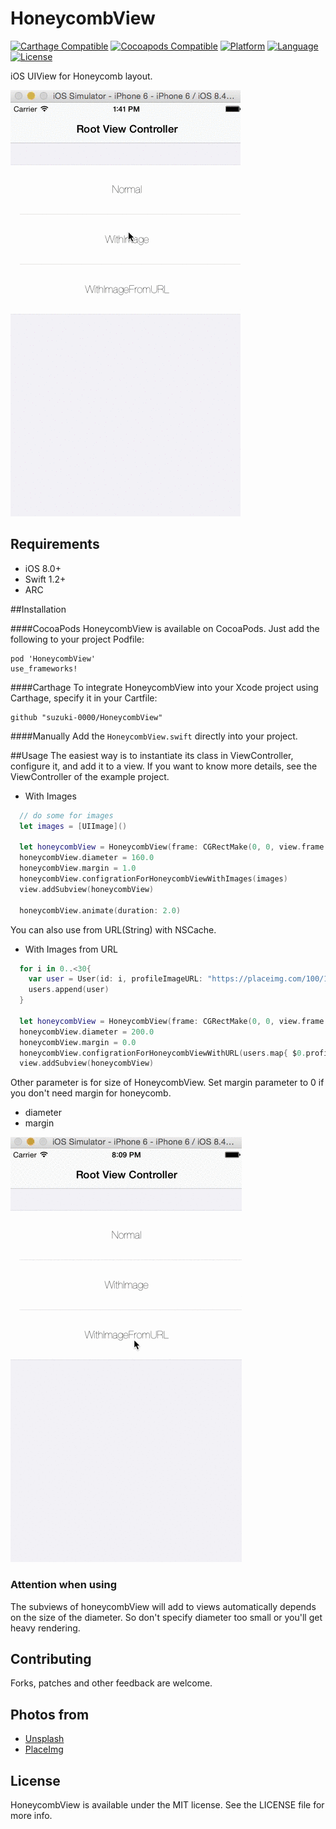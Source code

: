 HoneycombView
========================

[![Carthage Compatible](https://img.shields.io/badge/Carthage-compatible-4BC51D.svg?style=flat)](https://github.com/Carthage/Carthage)
[![Cocoapods Compatible](https://img.shields.io/cocoapods/v/HoneycombView.svg?style=flat)](http://cocoadocs.org/docsets/HoneycombView)
[![Platform](http://img.shields.io/badge/platform-ios-blue.svg?style=flat
)](https://developer.apple.com/iphone/index.action)
[![Language](http://img.shields.io/badge/language-swift-brightgreen.svg?style=flat
)](https://developer.apple.com/swift)
[![License](http://img.shields.io/badge/license-MIT-lightgrey.svg?style=flat
)](http://mit-license.org)

iOS UIView for Honeycomb layout. 

![sample](Screenshots/HoneycombViewSample1.gif)

## Requirements
- iOS 8.0+
- Swift 1.2+
- ARC

##Installation

####CocoaPods
HoneycombView is available on CocoaPods. Just add the following to your project Podfile:
```
pod 'HoneycombView'
use_frameworks!
```

####Carthage
To integrate HoneycombView into your Xcode project using Carthage, specify it in your Cartfile:

```ogdl
github "suzuki-0000/HoneycombView"
```

####Manually
Add the `HoneycombView.swift` directly into your project.

##Usage
The easiest way is to instantiate its class in ViewController, configure it, and add it to a view.
If you want to know more details, see the ViewController of the example project.

- With Images
```swift
  // do some for images
  let images = [UIImage]()

  let honeycombView = HoneycombView(frame: CGRectMake(0, 0, view.frame.width, view.frame.height))
  honeycombView.diameter = 160.0
  honeycombView.margin = 1.0
  honeycombView.configrationForHoneycombViewWithImages(images)
  view.addSubview(honeycombView)
        
  honeycombView.animate(duration: 2.0)
```

You can also use from URL(String) with NSCache.

- With Images from URL
```swift
  for i in 0..<30{
    var user = User(id: i, profileImageURL: "https://placeimg.com/100/100/any")
    users.append(user)
  }
        
  let honeycombView = HoneycombView(frame: CGRectMake(0, 0, view.frame.width, view.frame.height))
  honeycombView.diameter = 200.0
  honeycombView.margin = 0.0
  honeycombView.configrationForHoneycombViewWithURL(users.map{ $0.profileImageURL })
  view.addSubview(honeycombView)

```

Other parameter is for size of HoneycombView.
Set margin parameter to 0 if you don't need margin for honeycomb.
- diameter
- margin

![sample](Screenshots/HoneycombViewSample2.gif)

### Attention when using
The subviews of honeycombView will add to views automatically depends on the size of the diameter.
So don't specify diameter too small or you'll get heavy rendering.

## Contributing
Forks, patches and other feedback are welcome.

## Photos from 
- [Unsplash](https://unsplash.com)
- [PlaceImg](https://placeimg.com)

## License
HoneycombView is available under the MIT license. See the LICENSE file for more info.
